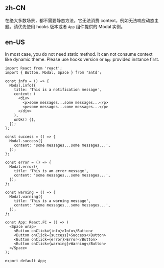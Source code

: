 ## zh-CN

在绝大多数场景，都不需要静态方法。它无法消费 context，例如无法响应动态主题。请优先使用 hooks 版本或者 `App` 组件提供的 Modal 实例。

## en-US

In most case, you do not need static method. It can not consume context like dynamic theme. Please use hooks version or `App` provided instance first.
```tsx
import React from 'react';
import { Button, Modal, Space } from 'antd';

const info = () => {
  Modal.info({
    title: 'This is a notification message',
    content: (
      <div>
        <p>some messages...some messages...</p>
        <p>some messages...some messages...</p>
      </div>
    ),
    onOk() {},
  });
};

const success = () => {
  Modal.success({
    content: 'some messages...some messages...',
  });
};

const error = () => {
  Modal.error({
    title: 'This is an error message',
    content: 'some messages...some messages...',
  });
};

const warning = () => {
  Modal.warning({
    title: 'This is a warning message',
    content: 'some messages...some messages...',
  });
};

const App: React.FC = () => (
  <Space wrap>
    <Button onClick={info}>Info</Button>
    <Button onClick={success}>Success</Button>
    <Button onClick={error}>Error</Button>
    <Button onClick={warning}>Warning</Button>
  </Space>
);

export default App;
```
